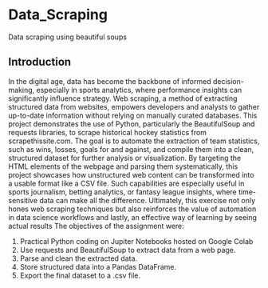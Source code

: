 # Data_Scraping
Data scraping using beautiful soups

## Introduction
In the digital age, data has become the backbone of informed decision-making, especially in sports analytics, where performance insights can significantly influence strategy. Web scraping, a method of extracting structured data from websites, empowers developers and analysts to gather up-to-date information without relying on manually curated databases. This project demonstrates the use of 
Python, particularly the BeautifulSoup and requests libraries, to scrape historical hockey statistics 
from scrapethissite.com. The goal is to automate the extraction of team statistics, such as wins, losses, 
goals for and against, and compile them into a clean, structured dataset for further analysis or 
visualization. 
By targeting the HTML elements of the webpage and parsing them systematically, this project 
showcases how unstructured web content can be transformed into a usable format like a CSV file. Such 
capabilities are especially useful in sports journalism, betting analytics, or fantasy league insights, 
where time-sensitive data can make all the difference. Ultimately, this exercise not only hones web 
scraping techniques but also reinforces the value of automation in data science workflows and lastly, 
an effective way of learning by seeing actual results 
The objectives of the assignment were: 
1.  Practical Python coding on Jupiter Notebooks hosted on Google Colab
2.  Use requests and BeautifulSoup to extract data from a web page.
3.  Parse and clean the extracted data.
4.  Store structured data into a Pandas DataFrame.
5.  Export the final dataset to a .csv file. 
